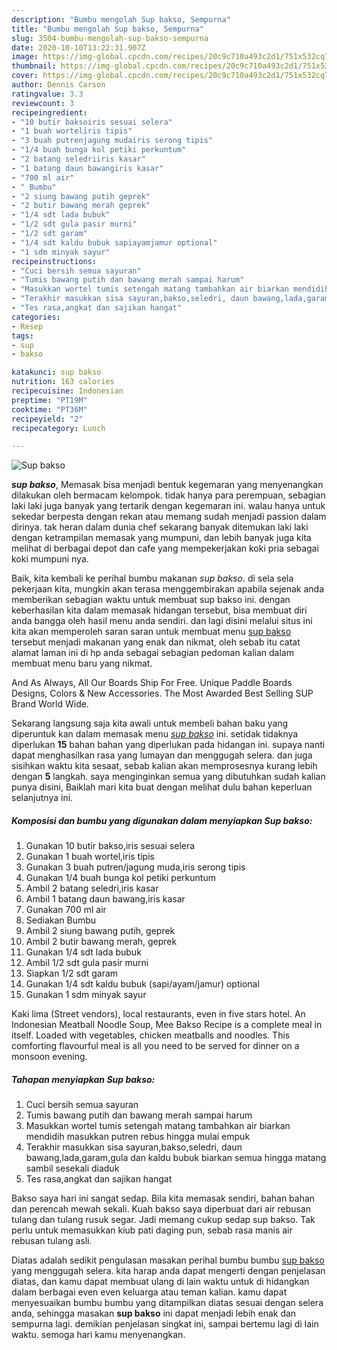 ```yaml
---
description: "Bumbu mengolah Sup bakso, Sempurna"
title: "Bumbu mengolah Sup bakso, Sempurna"
slug: 3504-bumbu-mengolah-sup-bakso-sempurna
date: 2020-10-10T13:22:31.907Z
image: https://img-global.cpcdn.com/recipes/20c9c710a493c2d1/751x532cq70/sup-bakso-foto-resep-utama.jpg
thumbnail: https://img-global.cpcdn.com/recipes/20c9c710a493c2d1/751x532cq70/sup-bakso-foto-resep-utama.jpg
cover: https://img-global.cpcdn.com/recipes/20c9c710a493c2d1/751x532cq70/sup-bakso-foto-resep-utama.jpg
author: Dennis Carson
ratingvalue: 3.3
reviewcount: 3
recipeingredient:
- "10 butir baksoiris sesuai selera"
- "1 buah worteliris tipis"
- "3 buah putrenjagung mudairis serong tipis"
- "1/4 buah bunga kol petiki perkuntum"
- "2 batang seledriiris kasar"
- "1 batang daun bawangiris kasar"
- "700 ml air"
- " Bumbu"
- "2 siung bawang putih geprek"
- "2 butir bawang merah geprek"
- "1/4 sdt lada bubuk"
- "1/2 sdt gula pasir murni"
- "1/2 sdt garam"
- "1/4 sdt kaldu bubuk sapiayamjamur optional"
- "1 sdm minyak sayur"
recipeinstructions:
- "Cuci bersih semua sayuran"
- "Tumis bawang putih dan bawang merah sampai harum"
- "Masukkan wortel tumis setengah matang tambahkan air biarkan mendidih masukkan putren rebus hingga mulai empuk"
- "Terakhir masukkan sisa sayuran,bakso,seledri, daun bawang,lada,garam,gula dan kaldu bubuk biarkan semua hingga matang sambil sesekali diaduk"
- "Tes rasa,angkat dan sajikan hangat"
categories:
- Resep
tags:
- sup
- bakso

katakunci: sup bakso 
nutrition: 163 calories
recipecuisine: Indonesian
preptime: "PT19M"
cooktime: "PT36M"
recipeyield: "2"
recipecategory: Lunch

---
```



![Sup bakso](https://img-global.cpcdn.com/recipes/20c9c710a493c2d1/751x532cq70/sup-bakso-foto-resep-utama.jpg)

<b><i>sup bakso</i></b>, Memasak bisa menjadi bentuk kegemaran yang menyenangkan dilakukan oleh bermacam kelompok. tidak hanya para perempuan, sebagian laki laki juga banyak yang tertarik dengan kegemaran ini. walau hanya untuk sekedar berpesta dengan rekan atau memang sudah menjadi passion dalam dirinya. tak heran dalam dunia chef sekarang banyak ditemukan laki laki dengan ketrampilan memasak yang mumpuni, dan lebih banyak juga kita melihat di berbagai depot dan cafe yang mempekerjakan koki pria sebagai koki mumpuni nya.

Baik, kita kembali ke perihal bumbu makanan <i>sup bakso</i>. di sela sela pekerjaan kita, mungkin akan terasa menggembirakan apabila sejenak anda memberikan sebagian waktu untuk membuat sup bakso ini. dengan keberhasilan kita dalam memasak hidangan tersebut, bisa membuat diri anda bangga oleh hasil menu anda sendiri. dan lagi disini melalui situs ini kita akan memperoleh saran saran untuk membuat menu <u>sup bakso</u> tersebut menjadi makanan yang enak dan nikmat, oleh sebab itu catat alamat laman ini di hp anda sebagai sebagian pedoman kalian dalam membuat menu baru yang nikmat.

And As Always, All Our Boards Ship For Free. Unique Paddle Boards Designs, Colors &amp; New Accessories. The Most Awarded Best Selling SUP Brand World Wide.


Sekarang langsung saja kita awali untuk membeli bahan baku yang diperuntuk kan dalam memasak menu <u><i>sup bakso</i></u> ini. setidak tidaknya diperlukan <b>15</b> bahan bahan yang diperlukan pada hidangan ini. supaya nanti dapat menghasilkan rasa yang lumayan dan menggugah selera. dan juga sisihkan waktu kita sesaat, sebab kalian akan memprosesnya kurang lebih dengan <b>5</b> langkah. saya menginginkan semua yang dibutuhkan sudah kalian punya disini, Baiklah mari kita buat dengan melihat dulu bahan keperluan selanjutnya ini.

<!--inarticleads1-->

##### Komposisi dan bumbu yang digunakan dalam menyiapkan Sup bakso:

1. Gunakan 10 butir bakso,iris sesuai selera
1. Gunakan 1 buah wortel,iris tipis
1. Gunakan 3 buah putren/jagung muda,iris serong tipis
1. Gunakan 1/4 buah bunga kol petiki perkuntum
1. Ambil 2 batang seledri,iris kasar
1. Ambil 1 batang daun bawang,iris kasar
1. Gunakan 700 ml air
1. Sediakan  Bumbu
1. Ambil 2 siung bawang putih, geprek
1. Ambil 2 butir bawang merah, geprek
1. Gunakan 1/4 sdt lada bubuk
1. Ambil 1/2 sdt gula pasir murni
1. Siapkan 1/2 sdt garam
1. Gunakan 1/4 sdt kaldu bubuk (sapi/ayam/jamur) optional
1. Gunakan 1 sdm minyak sayur


Kaki lima (Street vendors), local restaurants, even in five stars hotel. An Indonesian Meatball Noodle Soup, Mee Bakso Recipe is a complete meal in itself. Loaded with vegetables, chicken meatballs and noodles. This comforting flavourful meal is all you need to be served for dinner on a monsoon evening. 

<!--inarticleads2-->

##### Tahapan menyiapkan Sup bakso:

1. Cuci bersih semua sayuran
1. Tumis bawang putih dan bawang merah sampai harum
1. Masukkan wortel tumis setengah matang tambahkan air biarkan mendidih masukkan putren rebus hingga mulai empuk
1. Terakhir masukkan sisa sayuran,bakso,seledri, daun bawang,lada,garam,gula dan kaldu bubuk biarkan semua hingga matang sambil sesekali diaduk
1. Tes rasa,angkat dan sajikan hangat


Bakso saya hari ini sangat sedap. Bila kita memasak sendiri, bahan bahan dan perencah mewah sekali. Kuah bakso saya diperbuat dari air rebusan tulang dan tulang rusuk segar. Jadi memang cukup sedap sup bakso. Tak perlu untuk memasukkan kiub pati daging pun, sebab rasa manis air rebusan tulang asli. 

Diatas adalah sedikit pengulasan masakan perihal bumbu bumbu <u>sup bakso</u> yang menggugah selera. kita harap anda dapat mengerti dengan penjelasan diatas, dan kamu dapat membuat ulang di lain waktu untuk di hidangkan dalam berbagai even even keluarga atau teman kalian. kamu dapat menyesuaikan bumbu bumbu yang ditampilkan diatas sesuai dengan selera anda, sehingga masakan <b>sup bakso</b> ini dapat menjadi lebih enak dan sempurna lagi. demikian penjelasan singkat ini, sampai bertemu lagi di lain waktu. semoga hari kamu menyenangkan.
